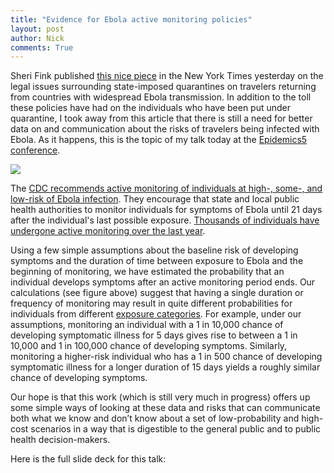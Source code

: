 ```yaml
---
title: "Evidence for Ebola active monitoring policies"
layout: post
author: Nick
comments: True
---
```


Sheri Fink published [this nice piece](http://www.nytimes.com/2015/12/03/health/ebola-crisis-passes-but-questions-on-quarantines-persist.html?_r=0) in the New York Times yesterday on the legal issues surrounding state-imposed quarantines on travelers returning from countries with widespread Ebola transmission. In addition to the toll these policies have had on the individuals who have been put under quarantine, I took away from this article that there is still a need for better data on and communication about the risks of travelers being infected with Ebola. As it happens, this is the topic of my talk today at the [Epidemics5 conference](http://www.epidemics.elsevier.com/).

<img class="img-responsive" src="https://reichlab.github.io/images/prob-of-AM-miss-both.jpg">

<!--more-->

The [CDC recommends active monitoring of individuals at high-, some-, and low-risk of Ebola infection](http://www.cdc.gov/vhf/ebola/exposure/monitoring-and-movement-of-persons-with-exposure.html). They encourage that state and local public health authorities to monitor individuals for symptoms of Ebola until 21 days after the individual's last possible exposure. [Thousands of individuals have undergone active monitoring over the last year](http://www.cdc.gov/mmwr/preview/mmwrhtml/mm6425a1.htm). 

Using a few simple assumptions about the baseline risk of developing symptoms and the duration of time between exposure to Ebola and the beginning of monitoring, we have estimated the probability that an individual develops symptoms after an active monitoring period ends. Our calculations (see figure above) suggest that having a single duration or frequency of monitoring may result in quite different probabilities for individuals from different [exposure categories](http://www.cdc.gov/vhf/ebola/exposure/monitoring-and-movement-of-persons-with-exposure.html#mm-table). For example, under our assumptions, monitoring an individual with a 1 in 10,000 chance of developing symptomatic illness for 5 days gives rise to between a 1 in 10,000 and 1 in 100,000 chance of developing symptoms. Similarly, monitoring a higher-risk individual who has a 1 in 500 chance of developing symptomatic illness for a longer duration of 15 days yields a roughly similar chance of developing symptoms. 

Our hope is that this work (which is still very much in progress) offers up some simple ways of looking at these data and risks that can communicate both what we know and don’t know about a set of low-probability and high-cost scenarios in a way that is digestible to the general public and to public health decision-makers.

Here is the full slide deck for this talk:
<script async class="speakerdeck-embed" data-id="0c034c3cb88644eeb1cc560a505a1109" data-ratio="1.33333333333333" src="//speakerdeck.com/assets/embed.js"></script>
